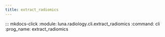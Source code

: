 ```yaml
---
title: extract_radiomics
---
```

::: mkdocs-click
    :module: luna.radiology.cli.extract_radiomics
    :command: cli
    :prog_name: extract_radiomics
